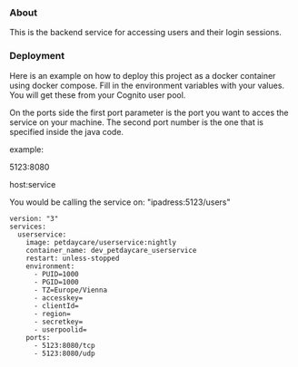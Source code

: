### About 

This is the backend service for accessing users and their login sessions.


### Deployment

Here is an example on how to deploy this project as a docker container using docker compose.
Fill in the environment variables with your values. You will get these from your Cognito user pool.

On the ports side the first port parameter is the port you want to acces the service on your machine. The second port number is the one that is specified inside the java code.

example:

5123:8080

host:service

You would be calling the service on: "ipadress:5123/users"

````
version: "3"
services:
  userservice:
    image: petdaycare/userservice:nightly
    container_name: dev_petdaycare_userservice
    restart: unless-stopped
    environment:
      - PUID=1000
      - PGID=1000
      - TZ=Europe/Vienna
      - accesskey=
      - clientId=
      - region=
      - secretkey=
      - userpoolid=
    ports:
      - 5123:8080/tcp
      - 5123:8080/udp
````
